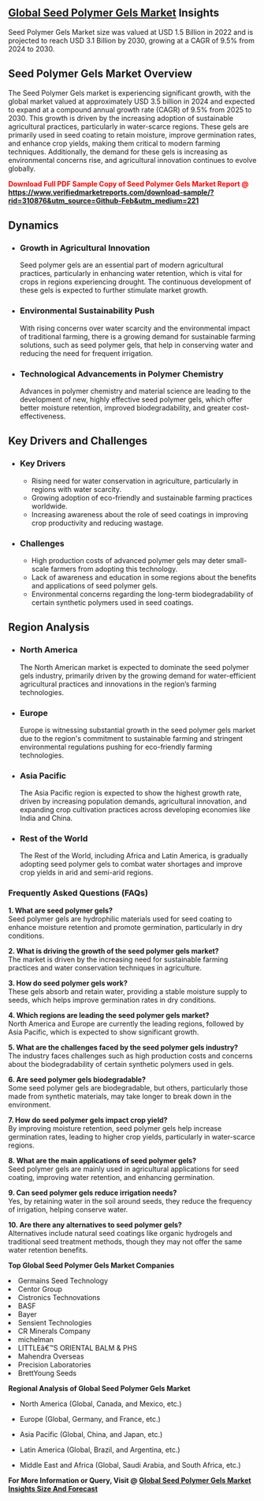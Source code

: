 <h2><a href="https://www.verifiedmarketreports.com/download-sample/?rid=310876&amp;utm_source=Github&amp;utm_medium=221" target="_blank">Global Seed Polymer Gels Market</a> Insights</h2><p>Seed Polymer Gels Market size was valued at USD 1.5 Billion in 2022 and is projected to reach USD 3.1 Billion by 2030, growing at a CAGR of 9.5% from 2024 to 2030.</p><p> <h2>Seed Polymer Gels Market Overview</h2> <p>The Seed Polymer Gels market is experiencing significant growth, with the global market valued at approximately USD 3.5 billion in 2024 and expected to expand at a compound annual growth rate (CAGR) of 9.5% from 2025 to 2030. This growth is driven by the increasing adoption of sustainable agricultural practices, particularly in water-scarce regions. These gels are primarily used in seed coating to retain moisture, improve germination rates, and enhance crop yields, making them critical to modern farming techniques. Additionally, the demand for these gels is increasing as environmental concerns rise, and agricultural innovation continues to evolve globally.</p> <p><strong><p><span class=""><span style="color: #ff0000;"><strong>Download Full PDF Sample Copy of Seed Polymer Gels Market Report</strong> @ </span><a href="https://www.verifiedmarketreports.com/download-sample/?rid=310876&amp;utm_source=Github-Feb&amp;utm_medium=221" target="_blank">https://www.verifiedmarketreports.com/download-sample/?rid=310876&amp;utm_source=Github-Feb&amp;utm_medium=221</a></span></p></strong></p> <h2>Dynamics</h2> <ul> <li><h3>Growth in Agricultural Innovation</h3> Seed polymer gels are an essential part of modern agricultural practices, particularly in enhancing water retention, which is vital for crops in regions experiencing drought. The continuous development of these gels is expected to further stimulate market growth. </li> <li><h3>Environmental Sustainability Push</h3> With rising concerns over water scarcity and the environmental impact of traditional farming, there is a growing demand for sustainable farming solutions, such as seed polymer gels, that help in conserving water and reducing the need for frequent irrigation. </li> <li><h3>Technological Advancements in Polymer Chemistry</h3> Advances in polymer chemistry and material science are leading to the development of new, highly effective seed polymer gels, which offer better moisture retention, improved biodegradability, and greater cost-effectiveness. </li> </ul> <h2>Key Drivers and Challenges</h2> <ul> <li><h3>Key Drivers</h3> <ul> <li>Rising need for water conservation in agriculture, particularly in regions with water scarcity.</li> <li>Growing adoption of eco-friendly and sustainable farming practices worldwide.</li> <li>Increasing awareness about the role of seed coatings in improving crop productivity and reducing wastage.</li> </ul> </li> <li><h3>Challenges</h3> <ul> <li>High production costs of advanced polymer gels may deter small-scale farmers from adopting this technology.</li> <li>Lack of awareness and education in some regions about the benefits and applications of seed polymer gels.</li> <li>Environmental concerns regarding the long-term biodegradability of certain synthetic polymers used in seed coatings.</li> </ul> </li> </ul> <h2>Region Analysis</h2> <ul> <li><h3>North America</h3> The North American market is expected to dominate the seed polymer gels industry, primarily driven by the growing demand for water-efficient agricultural practices and innovations in the region’s farming technologies. </li> <li><h3>Europe</h3> Europe is witnessing substantial growth in the seed polymer gels market due to the region's commitment to sustainable farming and stringent environmental regulations pushing for eco-friendly farming technologies. </li> <li><h3>Asia Pacific</h3> The Asia Pacific region is expected to show the highest growth rate, driven by increasing population demands, agricultural innovation, and expanding crop cultivation practices across developing economies like India and China. </li> <li><h3>Rest of the World</h3> The Rest of the World, including Africa and Latin America, is gradually adopting seed polymer gels to combat water shortages and improve crop yields in arid and semi-arid regions. </li> </ul> <h3>Frequently Asked Questions (FAQs)</h3> <p><strong>1. What are seed polymer gels?</strong><br> Seed polymer gels are hydrophilic materials used for seed coating to enhance moisture retention and promote germination, particularly in dry conditions.</p> <p><strong>2. What is driving the growth of the seed polymer gels market?</strong><br> The market is driven by the increasing need for sustainable farming practices and water conservation techniques in agriculture.</p> <p><strong>3. How do seed polymer gels work?</strong><br> These gels absorb and retain water, providing a stable moisture supply to seeds, which helps improve germination rates in dry conditions.</p> <p><strong>4. Which regions are leading the seed polymer gels market?</strong><br> North America and Europe are currently the leading regions, followed by Asia Pacific, which is expected to show significant growth.</p> <p><strong>5. What are the challenges faced by the seed polymer gels industry?</strong><br> The industry faces challenges such as high production costs and concerns about the biodegradability of certain synthetic polymers used in gels.</p> <p><strong>6. Are seed polymer gels biodegradable?</strong><br> Some seed polymer gels are biodegradable, but others, particularly those made from synthetic materials, may take longer to break down in the environment.</p> <p><strong>7. How do seed polymer gels impact crop yield?</strong><br> By improving moisture retention, seed polymer gels help increase germination rates, leading to higher crop yields, particularly in water-scarce regions.</p> <p><strong>8. What are the main applications of seed polymer gels?</strong><br> Seed polymer gels are mainly used in agricultural applications for seed coating, improving water retention, and enhancing germination.</p> <p><strong>9. Can seed polymer gels reduce irrigation needs?</strong><br> Yes, by retaining water in the soil around seeds, they reduce the frequency of irrigation, helping conserve water.</p> <p><strong>10. Are there any alternatives to seed polymer gels?</strong><br> Alternatives include natural seed coatings like organic hydrogels and traditional seed treatment methods, though they may not offer the same water retention benefits.</p> </p><p><strong>Top Global Seed Polymer Gels Market Companies</strong></p><div data-test-id=""><p><li>Germains Seed Technology</li><li> Centor Group</li><li> Cistronics Technovations</li><li> BASF</li><li> Bayer</li><li> Sensient Technologies</li><li> CR Minerals Company</li><li> michelman</li><li> LITTLEâ€™S ORIENTAL BALM & PHS</li><li> Mahendra Overseas</li><li> Precision Laboratories</li><li> BrettYoung Seeds</li></p><div><strong>Regional Analysis of&nbsp;Global Seed Polymer Gels Market</strong></div><ul><li dir="ltr"><p dir="ltr">North America&nbsp;(Global, Canada, and Mexico, etc.)</p></li><li dir="ltr"><p dir="ltr">Europe (Global, Germany, and France, etc.)</p></li><li dir="ltr"><p dir="ltr">Asia Pacific&nbsp;(Global, China, and Japan, etc.)</p></li><li dir="ltr"><p dir="ltr">Latin America&nbsp;(Global, Brazil, and Argentina, etc.)</p></li><li dir="ltr">Middle East and Africa&nbsp;(Global, Saudi Arabia, and South Africa, etc.)</li></ul><p><strong>For More Information or Query, Visit @&nbsp;</strong><strong><a href="https://www.verifiedmarketreports.com/product/seed-polymer-gels-market/?utm_source=Github&amp;utm_medium=221" target="_blank">Global Seed Polymer Gels Market Insights Size And Forecast</a></strong></p></div>

